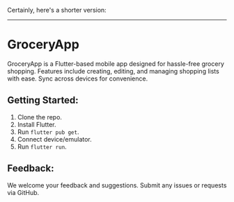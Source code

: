 Certainly, here's a shorter version:

---

# GroceryApp

GroceryApp is a Flutter-based mobile app designed for hassle-free grocery shopping. Features include creating, editing, and managing shopping lists with ease. Sync across devices for convenience.

## Getting Started:
1. Clone the repo.
2. Install Flutter.
3. Run `flutter pub get`.
4. Connect device/emulator.
5. Run `flutter run`.

## Feedback:
We welcome your feedback and suggestions. Submit any issues or requests via GitHub.
